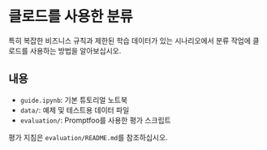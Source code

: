 # 클로드를 사용한 분류

특히 복잡한 비즈니스 규칙과 제한된 학습 데이터가 있는 시나리오에서 분류 작업에 클로드를 사용하는 방법을 알아보십시오.

## 내용

- `guide.ipynb`: 기본 튜토리얼 노트북
- `data/`: 예제 및 테스트용 데이터 파일
- `evaluation/`: Promptfoo를 사용한 평가 스크립트

평가 지침은 `evaluation/README.md`를 참조하십시오.
